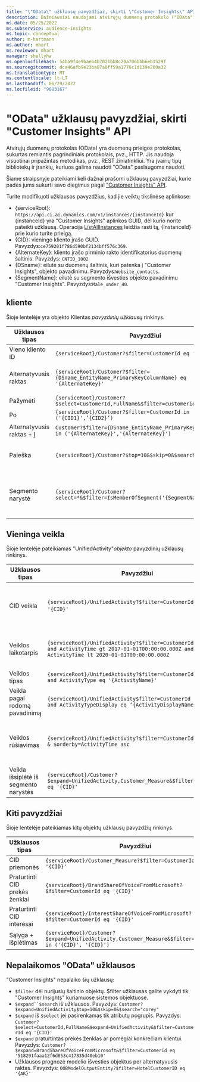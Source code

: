 ```yaml
---
title: "\"OData\" užklausų pavyzdžiai, skirti \"Customer Insights\" API"
description: Dažniausiai naudojami atvirųjų duomenų protokolo ("OData") pavyzdžiai, skirti užklausoms dėl "Customer Insights" API pateikti užklausą, kad būtų galima peržiūrėti duomenis.
ms.date: 05/25/2022
ms.subservice: audience-insights
ms.topic: conceptual
author: m-hartmann
ms.author: mhart
ms.reviewer: mhart
manager: shellyha
ms.openlocfilehash: 54ba9f4e9baeb4b7021bb8c20a706bbb6eb1529f
ms.sourcegitcommit: dca46afb9e23ba87a0ff59a1776c1d139e209a32
ms.translationtype: MT
ms.contentlocale: lt-LT
ms.lasthandoff: 06/29/2022
ms.locfileid: "9083167"
---
```

# <a name="odata-query-examples-for-customer-insights-apis"></a>"OData" užklausų pavyzdžiai, skirti "Customer Insights" API

Atvirųjų duomenų protokolas (OData) yra duomenų prieigos protokolas, sukurtas remiantis pagrindiniais protokolais, pvz., HTTP. Jis naudoja visuotinai pripažintas metodikas, pvz., REST žiniatinkliui. Yra įvairių tipų bibliotekų ir įrankių, kuriuos galima naudoti "OData" paslaugoms naudoti.

Šiame straipsnyje pateikiami keli dažnai prašomi užklausų pavyzdžiai, kurie padės jums sukurti savo diegimus pagal ["Customer Insights" API](apis.md).

Turite modifikuoti užklausos pavyzdžius, kad jie veiktų tikslinėse aplinkose: 

- {serviceRoot}: `https://api.ci.ai.dynamics.com/v1/instances/{instanceId}` kur {instanceId} yra "Customer Insights" aplinkos GUID, dėl kurio norite pateikti užklausą. Operacija [ListAllInstances](https://developer.ci.ai.dynamics.com/api-details#api=CustomerInsights&operation=Get-all-instances) leidžia rasti tą, {InstanceId} prie kurio turite prieigą.
- {CID}: vieningo kliento įrašo GUID. Pavyzdys:`ce759201f786d590bf2134bff576c369`.
- {AlternateKey}: kliento įrašo pirminio rakto identifikatorius duomenų šaltinis. Pavyzdys: `CNTID_1002`
- {DSname}: eilutė su duomenų šaltinis, kuri patenka į "Customer Insights", objekto pavadinimu. Pavyzdys:`Website_contacts`.
- {SegmentName}: eilutė su segmento išvesties objekto pavadinimu "Customer Insights". Pavyzdys:`Male_under_40`.

## <a name="customer"></a>kliente

Šioje lentelėje yra objekto Klientas *pavyzdinių užklausų* rinkinys.

|Užklausos tipas |Pavyzdžiui  | Pastaba.  |
|---------|---------|---------|
|Vieno kliento ID     | `{serviceRoot}/Customer?$filter=CustomerId eq '{CID}'`          |  |
|Alternatyvusis raktas    | `{serviceRoot}/Customer?$filter={DSname_EntityName_PrimaryKeyColumnName} eq '{AlternateKey}'`         |  Alternatyvūs raktai išlieka vieningame kliento objekte       |
|Pažymėti   | `{serviceRoot}/Customer?$select=CustomerId,FullName&$filter=customerid eq '1'`        |         |
|Po    | `{serviceRoot}/Customer?$filter=CustomerId in ('{CID1}',’{CID2}’)`        |         |
|Alternatyvusis raktas + Į   | `Customer?$filter={DSname_EntityName_PrimaryKeyColumnName} in ('{AlternateKey}','{AlternateKey}')`         |         |
|Paieška  | `{serviceRoot}/Customer?$top=10&$skip=0&$search="string"`        |   Grąžina 10 populiariausių ieškos eilutės rezultatų      |
|Segmento narystė  | `{serviceRoot}/Customer?select=*&$filter=IsMemberOfSegment('{SegmentName}')&$top=10`     | Grąžina iš anksto nustatytą segmentavimo objekto eilučių skaičių.      |

## <a name="unified-activity"></a>Vieninga veikla

Šioje lentelėje pateikiamas "UnifiedActivity"*objekto* pavyzdinių užklausų rinkinys.

|Užklausos tipas |Pavyzdžiui  | Pastaba.  |
|---------|---------|---------|
|CID veikla     | `{serviceRoot}/UnifiedActivity?$filter=CustomerId eq '{CID}'`          | Pateikia konkretaus kliento profilio veiklos sąrašus |
|Veiklos laikotarpis    | `{serviceRoot}/UnifiedActivity?$filter=CustomerId eq '{CID}' and ActivityTime gt 2017-01-01T00:00:00.000Z and ActivityTime lt 2020-01-01T00:00:00.000Z`     |  Kliento profilio veikla per tam tikrą laikotarpį       |
|Veiklos tipas    |   `{serviceRoot}/UnifiedActivity?$filter=CustomerId eq '{CID}' and ActivityType eq '{ActivityName}'`        |         |
|Veikla pagal rodomą pavadinimą     | `{serviceRoot}/UnifiedActivity$filter=CustomerId eq ‘{CID}’ and ActivityTypeDisplay eq ‘{ActivityDisplayName}’`        | |
|Veiklos rūšiavimas    | `{serviceRoot}/UnifiedActivity?$filter=CustomerId eq ‘{CID}’ & $orderby=ActivityTime asc`     |  Rūšiavimo veiklos didėjimo arba mažėjimo tvarka       |
|Veikla išsiplėtė iš segmento narystės  |   `{serviceRoot}/Customer?$expand=UnifiedActivity,Customer_Measure&$filter=CustomerId eq '{CID}'`     |         |

## <a name="other-examples"></a>Kiti pavyzdžiai

Šioje lentelėje pateikiamas kitų objektų užklausų pavyzdžių rinkinys.

|Užklausos tipas |Pavyzdžiui  | Pastaba.  |
|---------|---------|---------|
|CID priemonės    | `{serviceRoot}/Customer_Measure?$filter=CustomerId eq '{CID}'`          |  |
|Praturtinti CID prekės ženklai    | `{serviceRoot}/BrandShareOfVoiceFromMicrosoft?$filter=CustomerId eq '{CID}'`  |       |
|Praturtinti CID interesai    |   `{serviceRoot}/InterestShareOfVoiceFromMicrosoft?$filter=CustomerId eq '{CID}'`       |         |
|Sąlyga + išplėtimas     | `{serviceRoot}/Customer?$expand=UnifiedActivity,Customer_Measure&$filter=CustomerId in ('{CID}', '{CID}')`         | |

## <a name="not-supported-odata-queries"></a>Nepalaikomos "OData" užklausos

"Customer Insights" nepalaiko šių užklausų:

- `$filter` dėl nurijusių šaltinio objektų. $filter užklausas galite vykdyti tik "Customer Insights" kuriamuose sistemos objektuose.
- `$expand``$search` iš užklausos. Pavyzdys: `Customer?$expand=UnifiedActivity$top=10&$skip=0&$search="corey"`
- `$expand` iš `$select` jei pasirenkamas tik atributų pogrupis. Pavyzdys: `Customer?$select=CustomerId,FullName&$expand=UnifiedActivity&$filter=CustomerId eq '{CID}'`
- `$expand` praturtintas prekės ženklas ar pomėgiai konkrečiam klientui. Pavyzdys: `Customer?$expand=BrandShareOfVoiceFromMicrosoft&$filter=CustomerId eq '518291faaa12f6d853c417835d40eb10'`
- Užklausos prognozė modelio išvesties objektus per alternatyvusis raktas. Pavyzdys: `OOBModelOutputEntity?$filter=HotelCustomerID eq '{AK}'`
